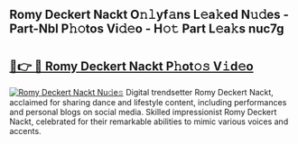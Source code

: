 ## Romy Deckert Nackt O𝚗𝚕yf𝚊ns L𝚎a𝚔ed N𝚞𝚍es - Part-Nbl P𝚑𝚘tos Vi𝚍𝚎o - H𝚘𝚝 Part L𝚎a𝚔s nuc7g

# <h2><a href="http://kfdocl.oniu.top/?m=Romy+Deckert+Nackt">🔗👉 🔴 Romy Deckert Nackt P𝚑ot𝚘𝚜 V𝚒d𝚎o</a></h2>

[![Romy Deckert Nackt Nu𝚍e𝚜](https://i.imgur.com/0qMVB7G.gif)](http://kfdocl.oniu.top/?m=Romy+Deckert+Nackt)
Digital trendsetter Romy Deckert Nackt, acclaimed for sharing dance and lifestyle content, including performances and personal blogs on social media. Skilled impressionist Romy Deckert Nackt, celebrated for their remarkable abilities to mimic various voices and accents.  
